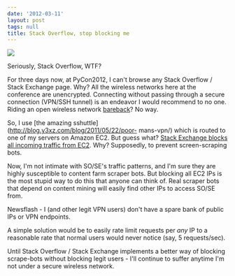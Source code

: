 ```yaml
---
date: '2012-03-11'
layout: post
tags: null
title: Stack Overflow, stop blocking me
---
```


![](/static/img/blog/stackblock.png)

Seriously, Stack Overflow, WTF?

For three days now, at PyCon2012, I can't browse any Stack Overflow / Stack
Exchange page. Why? All the wireless networks here at the conference are
unencrypted. Connecting without passing through a secure connection (VPN/SSH
tunnel) is an endeavor I would recommend to no one. Riding an open wireless
network [bareback](http://www.urbandictionary.com/define.php?term=bareback)?
No way.

So, I use [the amazing sshuttle](http://blog.y3xz.com/blog/2011/05/22/poor-
mans-vpn/) which is routed to one of my servers on Amazon EC2. But guess what?
[Stack Exchange blocks all incoming traffic from EC2](http://meta.stackoverflow.com/questions/116109/amazon-web-services-ip-blocks-filtering). Why? Supposedly, to prevent screen-scraping bots.

Now, I'm not intimate with SO/SE's traffic patterns, and I'm sure they are
highly susceptible to content farm scraper bots. But blocking all EC2 IPs is
the most stupid way to do this that anyone can think of. Real scraper bots
that depend on content mining will easily find other IPs to access SO/SE from.

Newsflash - I (and other legit VPN users) don't have a spare bank of public
IPs or VPN endpoints.

A simple solution would be to easily rate limit requests per _any_ IP to a
reasonable rate that normal users would never notice (say, 5 requests/sec).

Until Stack Overflow / Stack Exchange implements a better way of blocking
scrape-bots without blocking legit users - I'll continue to suffer anytime I'm
not under a secure wireless network.
